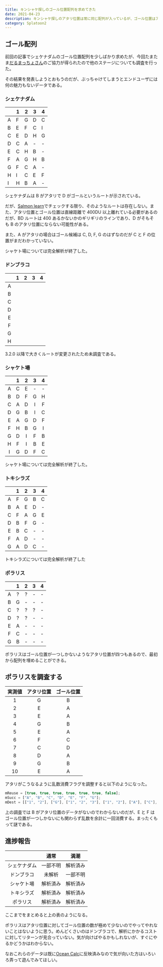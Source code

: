 ```yaml
---
title: キンシャケ探しのゴール位置配列を求めてきた
date: 2021-04-23
description: キンシャケ探しのアタリ位置は常に同じ配列が入っているが、ゴール位置はアタリ位置によって配列が変わってくる
category: Splatoon2
---
```


## ゴール配列

前回の記事でシェケナダムのゴール位置配列を少しばかり求めたが、今回たまたま[だるまっちょさん](https://twitter.com/zeinikkudaruma)のご協力が得られたので他のステージについても調査を行った。

その結果を発表しようとおもうのだが、ぶっちゃけてしまうとエンドユーザには何の魅力もないデータである。

### シェケナダム

|     | 1   | 2   | 3   | 4   |
| --- | --- | --- | --- | --- |
| A   | F   | G   | D   | C   |
| B   | E   | F   | C   | I   |
| C   | E   | D   | H   | G   |
| D   | C   | A   | -   | -   |
| E   | C   | H   | B   | -   |
| F   | A   | G   | H   | B   |
| G   | F   | C   | A   | -   |
| H   | I   | C   | E   | F   |
| I   | H   | B   | A   | -   |

シェケナダムは B がアタリで D がゴールというルートが示されている。

だが、[Salmon learn](https://gungeespla.github.io/salmon_learn/)でチェックする限り、そのようなルートは存在しない。また、アタリ位置とゴール位置は直線距離で 400DU 以上離れている必要があるのだが、BD ルートは 400 あるかないかのギリギリのラインであり、D がそもそも B のアタリ位置にならない可能性がある。

また、A がアタリの場合はゴール候補は C, D, F, G のはずなのだが C と F の位置がまだわかっていない。

シャケト場については完全解析が終了した。

### ドンブラコ

|     |  1  |  2  |  3  |  4  |
| :-: | :-: | :-: | :-: | :-: |
|  A  |     |     |     |     |
|  B  |     |     |     |     |
|  C  |     |     |     |     |
|  D  |     |     |     |     |
|  E  |     |     |     |     |
|  F  |     |     |     |     |
|  G  |     |     |     |     |
|  H  |     |     |     |     |

3.2.0 以降で大きくルートが変更されたため未調査である。

### シャケト場

|     |  1  |  2  |  3  |  4  |
| :-: | :-: | :-: | :-: | :-: |
|  A  |  C  |  E  |  -  |  -  |
|  B  |  D  |  F  |  G  |  H  |
|  C  |  A  |  D  |  I  |  F  |
|  D  |  G  |  B  |  I  |  C  |
|  E  |  A  |  G  |  D  |  F  |
|  F  |  H  |  B  |  G  |  I  |
|  G  |  D  |  I  |  F  |  B  |
|  H  |  F  |  I  |  B  |  E  |
|  I  |  G  |  D  |  F  |  C  |

シャケト場については完全解析が終了した。

### トキシラズ

|     |  1  |  2  |  3  |  4  |
| :-: | :-: | :-: | :-: | :-: |
|  A  |  F  |  G  |  B  |  C  |
|  B  |  A  |  E  |  D  |  -  |
|  C  |  F  |  A  |  G  |  E  |
|  D  |  B  |  F  |  G  |  -  |
|  E  |  B  |  C  |  -  |  -  |
|  F  |  A  |  D  |  -  |  -  |
|  G  |  A  |  D  |  C  |  -  |

トキシラズについては完全解析が終了した

### ポラリス

|     |  1  |  2  |  3  |  4  |
| :-: | :-: | :-: | :-: | :-: |
|  A  |  ?  |  ?  |  -  |  -  |
|  B  |  G  |  -  |  -  |  -  |
|  C  |  ?  |  ?  |  ?  |  -  |
|  D  |  ?  |  ?  |  -  |  -  |
|  E  |  A  |  -  |  -  |  -  |
|  F  |  C  |  -  |  -  |  -  |
|  G  |  B  |  -  |  -  |  -  |

ポラリスはゴール位置が一つしかないようなアタリ位置が四つもあるので、最初から配列を埋めることができる。

## ポラリスを調査する

| 実測値 | アタリ位置 | ゴール位置 |
| :----: | :--------: | :--------: |
|   1    |     G      |     B      |
|   2    |     E      |     A      |
|   3    |     E      |     A      |
|   4    |     G      |     B      |
|   5    |     E      |     A      |
|   6    |     F      |     C      |
|   7    |     C      |     D      |
|   8    |     D      |     A      |
|   9    |     G      |     B      |
|   10   |     E      |     A      |

アタリがこうなるように乱数消費フラグを調整すると以下のようになった。

```javascript
mReuse = [true, true, true, true, true, true, false];
mSucc = ["A", "B", "C", "D", "E", "F", "G"];
mDest = [["1", "2"], ["G"], ["1", "2", "3"], ["1", "2"], ["A"], ["C"], ["B"]];
```

上の調査では B がアタリ位置のデータがないのでわからないのだが、E と F はゴール位置が一つしかないにも関わらず乱数を余計に一回消費する。まったくもって謎である。

## 進捗報告

|              |   通常   |   満潮   |
| :----------: | :------: | :------: |
| シェケナダム | 一部不明 | 解析済み |
|  ドンブラコ  |  未解析  | 一部不明 |
|  シャケト場  | 解析済み | 解析済み |
|  トキシラズ  | 解析済み | 解析済み |
|   ポラリス   | 解析済み | 解析済み |

ここまでをまとめると上の表のようになる。

ポラリスはアタリ位置に対してゴール位置の数が極めて少ないのでやってやれないことはないように思う。めんどくさいのはドンブラコで、解析にかかるコストに対してリターンが見合っていない。気が向けばやるかもしれないが、すぐにやるかどうかはわからない。

なおこれらのデータは既に[Ocean Calc](https://salmonrun-records.netlify.app/ocean/)に反映済みなので気が向いた方はいろいろ弄って遊んでみてほしい。
